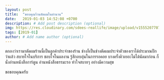 ```yaml
---
layout: post
title:  "ขอบคุณร้านตัดผมในตำนาน"
date:   2019-01-03 14:52:08 +0700
description: # Add post description (optional)
img: https://res.cloudinary.com/sdees-reallife/image/upload/v1555207707/Screenshot_from_2019-04-14_09-06-54.png # Add image post (optional)
tags: [2019-01]
author: # Add name author (optional)
---
```

ตกลงว่าเรามาตัดผมร้านนี้เป็นลูกค้าประจำของร้าน ช่างก็เป็นช่างตัดผมประจำตัวของเราได้ประมาณปีกว่าแล้ว สบายใจในบริการ ชอบใจในผลงาน รู้สึกอบอุ่นในการรอคอย บางครั้งคิวเยอะไม่ได้นัดมาก่อน ก็นั่งอ่านหนังสือการ์ตูน อ่านหนังสือธรรมะรอ ทำใจสบายๆ อย่างมีความสุข

ขอขอบคุณครับ
